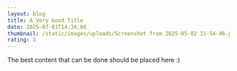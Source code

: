 ```yaml
---
layout: blog
title: A Very Good Title
date: 2025-07-01T14:34:00
thumbnail: /static/images/uploads/Screenshot from 2025-05-02 11-54-46.png
rating: 3
---
```

The best content that can be done should be placed here :)
